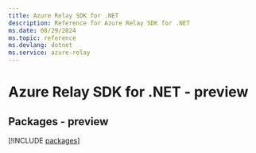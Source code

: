 ```yaml
---
title: Azure Relay SDK for .NET
description: Reference for Azure Relay SDK for .NET
ms.date: 08/29/2024
ms.topic: reference
ms.devlang: dotnet
ms.service: azure-relay
---
```

# Azure Relay SDK for .NET - preview
## Packages - preview
[!INCLUDE [packages](relay-index.md)]
